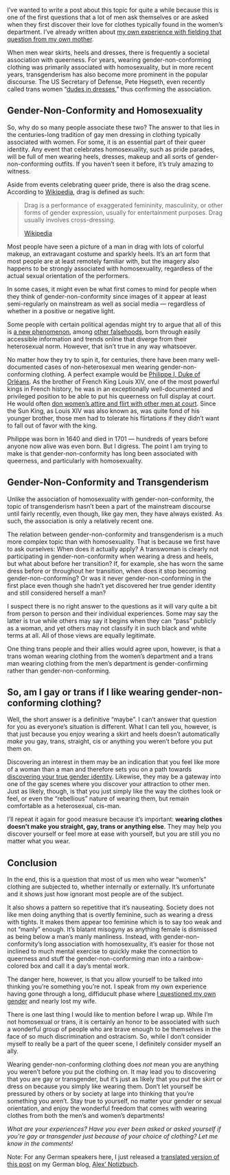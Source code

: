 I’ve wanted to write a post about this topic for quite a while because this is one of the first questions that a lot of men ask themselves or are asked when they first discover their love for clothes typically found in the women’s department. I’ve already written about [my own experience with fielding that question from my own mother](https://www.the-beskirted-man.com/personal-experiences/the-first-time-i-wore-a-skirt-in-front-of-my-parents/).

When men wear skirts, heels and dresses, there is frequently a societal association with queerness. For years, wearing gender-non-conforming clothing was primarily associated with homosexuality, but in more recent years, transgenderism has also become more prominent in the popular discourse. The US Secretary of Defense, Pete Hegseth, even recently called trans women “[dudes in dresses](https://www.msn.com/en-in/news/world/no-more-dudes-in-dresses-pete-hegseth-after-us-supreme-courts-decision-on-transgender-military-ban/ar-AA1EjslJ),” thus confirming the association.

Gender-Non-Conformity and Homosexuality
---------------------------------------

So, why do so many people associate these two? The answer to that lies in the centuries-long tradition of gay men dressing in clothing typically associated with women. For some, it is an essential part of their queer identity. Any event that celebrates homosexuality, such as pride parades, will be full of men wearing heels, dresses, makeup and all sorts of gender-non-conforming outfits. If you haven’t seen it before, it’s truly amazing to witness.

Aside from events celebrating queer pride, there is also the drag scene. According to [Wikipedia](https://en.wikipedia.org/wiki/Drag_\(entertainment\)), drag is defined as such:

> Drag is a performance of exaggerated femininity, masculinity, or other forms of gender expression, usually for entertainment purposes. Drag usually involves cross-dressing.
> 
> [Wikipedia](https://en.wikipedia.org/wiki/Drag_\(entertainment\))

Most people have seen a picture of a man in drag with lots of colorful makeup, an extravagant costume and sparkly heels. It’s an art form that most people are at least remotely familiar with, but the imagery also happens to be strongly associated with homosexuality, regardless of the actual sexual orientation of the performers.

In some cases, it might even be what first comes to mind for people when they think of gender-non-conformity since images of it appear at least semi-regularly on mainstream as well as social media — regardless of whether in a positive or negative light.

Some people with certain political agendas might try to argue that all of this is [a new phenomenon](https://www.opendemocracy.net/en/5050/are-trans-and-gender-nonconforming-identities-new-trends/), among [other falsehoods](https://glaad.org/fact-check-overview-falsehoods-and-misleading-tropes-about-transgender-people/), born through easily accessible information and trends online that diverge from their heterosexual norm. However, that isn’t true in any way whatsoever.

No matter how they try to spin it, for centuries, there have been many well-documented cases of non-heterosexual men wearing gender-non-conforming clothing. A perfect example would be [Philippe I, Duke of Orléans](https://en.wikipedia.org/wiki/Philippe_I,_Duke_of_Orl%C3%A9ans). As the brother of French King Louis XIV, one of the most powerful kings in French history, he was in an exceptionally well-documented and privileged position to be able to put his queerness on full display at court. He would often [don women’s attire and flirt with other men at court](https://en.wikipedia.org/wiki/Philippe_I,_Duke_of_Orl%C3%A9ans#Sexuality). Since the Sun King, as Louis XIV was also known as, was quite fond of his younger brother, those men had to tolerate his flirtations if they didn’t want to fall out of favor with the king.

Philippe was born in 1640 and died in 1701 — hundreds of years before anyone now alive was even born. But I digress. The point I am trying to make is that gender-non-conformity has long been associated with queerness, and particularly with homosexuality.

Gender-Non-Conformity and Transgenderism
----------------------------------------

Unlike the association of homosexuality with gender-non-conformity, the topic of transgenderism hasn’t been a part of the mainstream discourse until fairly recently, even though, like gay men, they have always existed. As such, the association is only a relatively recent one.

The relation between gender-non-conformity and transgenderism is a much more complex topic than with homosexuality. That is because we first have to ask ourselves: When does it actually apply? A transwoman is clearly not participating in gender-non-conformity when wearing a dress and heels, but what about before her transition? If, for example, she has worn the same dress before or throughout her transition, when does it stop becoming gender-non-conforming? Or was it never gender-non-conforming in the first place even though she hadn’t yet discovered her true gender identity and still considered herself a man?

I suspect there is no right answer to the questions as it will vary quite a bit from person to person and their individual experiences. Some may say the latter is true while others may say it begins when they can “pass” publicly as a woman, and yet others may not classify it in such black and white terms at all. All of those views are equally legitimate.

One thing trans people and their allies would agree upon, however, is that a trans woman wearing clothing from the women’s department and a trans man wearing clothing from the men’s department is gender-confirming rather than gender-non-conforming.

So, am I gay or trans if I like wearing gender-non-conforming clothing?
-----------------------------------------------------------------------

Well, the short answer is a definitive “maybe”. I can’t answer that question for you as everyone’s situation is different. What I can tell you, however, is that just because you enjoy wearing a skirt and heels doesn’t automatically *make* you gay, trans, straight, cis or anything you weren’t before you put them on.

Discovering an interest in them may be an indication that you feel like more of a woman than a man and therefore sets you on a path towards [discovering your true gender identity](https://www.the-beskirted-man.com/gender/wearing-skirts-and-heels-made-me-question-my-gender/). Likewise, they may be a gateway into one of the gay scenes where you discover your attraction to other men. Just as likely, though, is that you just simply like the way the clothes look or feel, or even the “rebellious” nature of wearing them, but remain comfortable as a heterosexual, cis-man.

I’ll repeat it again for good measure because it’s important: **wearing clothes doesn’t make you straight, gay, trans or anything else**. They may help you discover yourself or feel more at ease with yourself, but you are still you no matter what you wear.

Conclusion
----------

In the end, this is a question that most of us men who wear “women’s” clothing are subjected to, whether internally or externally. It’s unfortunate and it shows just how ignorant most people are of the subject. 

It also shows a pattern so repetitive that it’s nauseating. Society does not like men doing anything that is overtly feminine, such as wearing a dress with tights. It makes them appear too feminine which is to say too weak and not “manly” enough. It’s blatant misogyny as anything female is dismissed as being below a man’s manly manliness. Instead, with gender-non-conformity’s long association with homosexuality, it’s easier for those not inclined to much mental exercise to quickly make the connection to queerness and stuff the gender-non-conforming man into a rainbow-colored box and call it a day’s mental work.

The danger here, however, is that you allow yourself to be talked into thinking you’re something you’re not. I speak from my own experience having gone through a long, diffiducult phase where [I questioned my own gender](https://www.the-beskirted-man.com/gender/wearing-skirts-and-heels-made-me-question-my-gender/) and nearly lost my wife.

There is one last thing I would like to mention before I wrap up. While I’m not homosexual or trans, it is certainly an honor to be associated with such a wonderful group of people who are brave enough to be themselves in the face of so much discrimination and ostracism. So, while I don’t consider myself to really be a part of the queer scene, I definitely consider myself an ally.

Wearing gender-non-conforming clothing does *not* mean you are anything you weren’t before you put the clothing on. It may lead you to discovering that you are gay or transgender, but it’s just as likely that you put the skirt or dress on because you simply like wearing them. Don’t let yourself be pressured by others or by society at large into thinking that you’re something you aren’t. Stay true to yourself, no matter your gender or sexual orientation, and enjoy the wonderful freedom that comes with wearing clothes from both the men’s and women’s departments!

*What are your experiences? Have you ever been asked or asked yourself if you’re gay or transgender just because of your choice of clothing? Let me know in the comments!*

Note: For any German speakers here, I just released a [translated version of this post](https://blog.alexseifert.de/2025/08/11/heisst-es-wenn-ich-als-mann-einen-rock-trage-dass-ich-schwul-oder-trans-bin/) on my German blog, [Alex’ Notizbuch](https://blog.alexseifert.de).